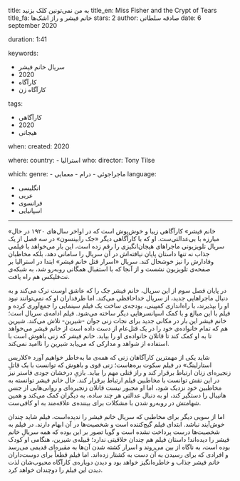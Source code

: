 
title: به من نمی‌تونین کلک بزنید
title_en: Miss Fisher and the Crypt of Tears 
title_fa: خانم فیشر و راز اشک‌ها 
stars: 2
author: صادقه سلطانی
date: 6 september 2020

duration: 1:41

keywords:
  - سریال خانم فیشر
  - 2020 
  - کارآگاه
  - کارآگاه زن

tags:
  - کارآگاهی
  - 2020
  - هیجانی  

when:
  created: 2020

where:
  country:
    - استرالیا
who:
  director: Tony Tilse

which:
  genre:
    - ماجراجوئی
    - درام
    - معمایی
  language: 
   - انگلیسی
   - عربی
   - فرانسوی
   - اسپانیایی

---

«خانم فیشر» کارآگاهی زیبا و خوش‌پوش است که در اواخر سال‌های ۱۹۲۰ در حال مبارزه با بی‌عدالتی‌ست. او که با کارآگاهی دیگر «جک رابینسون» در سه فصل از یک سریال تلویزیونی ماجراهای هیجان‌انگیزی را رقم زده است، این بار می‌خواهد با فیلمی جذاب نه تنها داستان پایان نیافته‌اش در آن سریال را سامانی دهد، بلکه مخاطبان وفادارش را نیز خوشحال کند. سریال «اسرار قتل خانم فیشر» ابتدا در استرالیا بر صفحه‌ی تلویزیون نشست و از آنجا که با استقبال همگانی رو‌به‌رو شد، به شبکه‌ی نت‌فلیکس هم راه یافت. 

در پایان فصل سوم از این سریال، خانم فیشر جک را که عاشق اوست ترک می‌کند و به دنبال ماجراهایی جدید، از سریال خداحافظی می‌کند. اما طرفداران او که نمی‌توانند نبود او را بپذیرند، با راه‌اندازی کمپینی، بود‌جه‌ی ساخت یک فیلم سینمایی را جمع‌آوری کرده و فیلم با این مبالغ و با کمک اسپانسرهایی دیگر ساخته می‌شود. فیلم ادامه‌ی سریال است؛ خانم فیشر این بار در مکانی جدید برای نجات زنی جوان -شیرین- تلاش می‌کند. شیرین هم که تمام خانواده‌ی خود را در یک قتل‌عام از دست داده است از خانم فیشر می‌خواهد تا به او کمک کند تا قاتلان خانواده‌ی او را بیابد. خانم فیشر که زنی باهوش است با استفاده از شواهد و مدارکی که می‌یابد شیرین را ناامید نمی‌کند. 

شاید یکی از مهمترین کارآگاهان زنی که همه‌ی ما به‌خاطر خواهیم آورد «کلاریس استارلینگ» در فیلم سکوت بره‌هاست؛ زنی قوی و باهوش که توانست با یک قاتلِ زنجیره‌ای زنان ارتباط برقرار کند و راز قتلی مهم را بیابد. بازی‌ِ درخشان جودی فاستر نیز در این نقش توانست با مخاطبین فیلم ارتباط برقرار کند. حال خانم فیشر توانسته به مخاطبین خود نزدیک شود، اما او مجبور نیست قاتلان زنجیره‌ای و روانی‌هایی از جنس هانیبال را دستگیر کند، او به دنبال عدالتی هر چند ساده، به دیگران کمک می‌کند و همین شهامتش در روبه‌رو شدن با مشکلات برای بیننده‌ی علاقه‌مند به او کافی‌ست.

اما از سویی دیگر برای مخاطبی که سریال خانم فیشر را ندیده‌است، فیلم شاید چندان خوش‌آیند نباشد. ابتدای فیلم گیج‌کننده است و شخصیت‌ها در آن ابهام دارند. در فیلم به شخصیت‌ها درست پرداخت نشده است و گویا تصور بر این بوده که همه سریالِ خانم فیشر را دیده‌اند! داستان فیلم هم چندان خلاقیتی ندارد؛ قبیله‌ی شیرین، هنگامی او کودک بوده است، به ناگاه از بین می‌روند و اسرار کشته شدن آن‌ها به مقبره‌ای قدیمی می‌رسد و افرادی که برای رسیدن به آن دست به کشتار زده‌اند. اما فیلم قطعاً برای دوست‌داران خانم فیشر جذاب و خاطره‌انگیز خواهد بود و دیدن دوباره‌ی کارآگاه محبوب‌شان لذت دیدن این فیلم را دوچندان خواهد کرد.